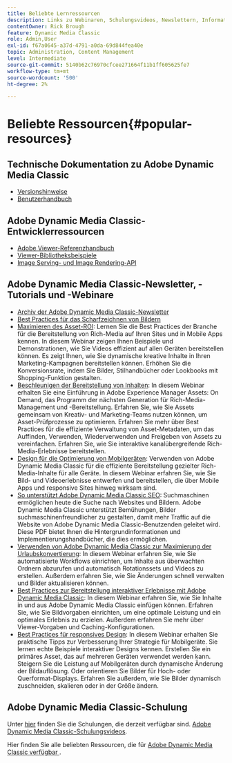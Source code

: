 ```yaml
---
title: Beliebte Lernressourcen
description: Links zu Webinaren, Schulungsvideos, Newslettern, Informationen zu Best Practices und Entwicklerressourcen für Adobe Dynamic Media Classic.
contentOwner: Rick Brough
feature: Dynamic Media Classic
role: Admin,User
exl-id: f67a0645-a37d-4791-a0da-69d844fea40e
topic: Administration, Content Management
level: Intermediate
source-git-commit: 5140b62c76970cfcee271664f11b1ff605625fe7
workflow-type: tm+mt
source-wordcount: '500'
ht-degree: 2%

---
```


# Beliebte Ressourcen{#popular-resources}

## Technische Dokumentation zu Adobe Dynamic Media Classic

* [Versionshinweise](https://experienceleague.adobe.com/de/docs/dynamic-media-developer-resources/release-notes/s7rn2017)
* [Benutzerhandbuch](introduction.md)

## Adobe Dynamic Media Classic-Entwicklerressourcen

* [Adobe Viewer-Referenzhandbuch](https://experienceleague.adobe.com/de/docs/dynamic-media-developer-resources)
* [Viewer-Bibliotheksbeispiele](https://landing.adobe.com/en/na/dynamic-media/ctir-2755/live-demos.html)
* [Image Serving- und Image Rendering-API](https://experienceleague.adobe.com/de/docs/dynamic-media-developer-resources)

## Adobe Dynamic Media Classic-Newsletter, -Tutorials und -Webinare

* [Archiv der Adobe Dynamic Media Classic-Newsletter](/help/using/dynamic-media-newsletter.md)
* [Best Practices für das Scharfzeichnen von Bildern](/help/using/assets/s7_sharpening_images.pdf)
* [Maximieren des Asset-ROI](https://adobecustomersuccess.adobeconnect.com/p5ar3hfrrec/?launcher=false&fcsContent=true&pbMode=normal&proto=true): Lernen Sie die Best Practices der Branche für die Bereitstellung von Rich-Media auf Ihren Sites und in Mobile Apps kennen. In diesem Webinar zeigen Ihnen Beispiele und Demonstrationen, wie Sie Videos effizient auf allen Geräten bereitstellen können. Es zeigt Ihnen, wie Sie dynamische kreative Inhalte in Ihren Marketing-Kampagnen bereitstellen können. Erhöhen Sie die Konversionsrate, indem Sie Bilder, Stilhandbücher oder Lookbooks mit Shopping-Funktion gestalten.
* [Beschleunigen der Bereitstellung von Inhalten](https://adobecustomersuccess.adobeconnect.com/p88ducm9pqv/): In diesem Webinar erhalten Sie eine Einführung in Adobe Experience Manager Assets: On Demand, das Programm der nächsten Generation für Rich-Media-Management und -Bereitstellung. Erfahren Sie, wie Sie Assets gemeinsam von Kreativ- und Marketing-Teams nutzen können, um Asset-Prüfprozesse zu optimieren. Erfahren Sie mehr über Best Practices für die effiziente Verwaltung von Asset-Metadaten, um das Auffinden, Verwenden, Wiederverwenden und Freigeben von Assets zu vereinfachen. Erfahren Sie, wie Sie interaktive kanalübergreifende Rich-Media-Erlebnisse bereitstellen.
* [Design für die Optimierung von Mobilgeräten](https://adobecustomersuccess.adobeconnect.com/p6oqd3wydif/?launcher=false&fcsContent=true&pbMode=normal&proto=true): Verwenden von Adobe Dynamic Media Classic für die effiziente Bereitstellung gezielter Rich-Media-Inhalte für alle Geräte. In diesem Webinar erfahren Sie, wie Sie Bild- und Videoerlebnisse entwerfen und bereitstellen, die über Mobile Apps und responsive Sites hinweg wirksam sind.
* [So unterstützt Adobe Dynamic Media Classic SEO](/help/using/assets/s7_seo.pdf): Suchmaschinen ermöglichen heute die Suche nach Websites und Bildern. Adobe Dynamic Media Classic unterstützt Bemühungen, Bilder suchmaschinenfreundlicher zu gestalten, damit mehr Traffic auf die Website von Adobe Dynamic Media Classic-Benutzenden geleitet wird. Diese PDF bietet Ihnen die Hintergrundinformationen und Implementierungshandbücher, die dies ermöglichen.
* [Verwenden von Adobe Dynamic Media Classic zur Maximierung der Urlaubskonvertierung](https://adobecustomersuccess.adobeconnect.com/p32n1yr85c9/?proto=true): In diesem Webinar erfahren Sie, wie Sie automatisierte Workflows einrichten, um Inhalte aus überwachten Ordnern abzurufen und automatisch Rotationssets und Videos zu erstellen. Außerdem erfahren Sie, wie Sie Änderungen schnell verwalten und Bilder aktualisieren können.
* [Best Practices zur Bereitstellung interaktiver Erlebnisse mit Adobe Dynamic Media Classic](https://seminars.adobeconnect.com/p7wb8ej3u6d/): In diesem Webinar erfahren Sie, wie Sie Inhalte in und aus Adobe Dynamic Media Classic einfügen können. Erfahren Sie, wie Sie Bildvorgaben einrichten, um eine optimale Leistung und ein optimales Erlebnis zu erzielen. Außerdem erfahren Sie mehr über Viewer-Vorgaben und Caching-Konfigurationen.
* [Best Practices für responsives Design](https://offers.adobe.com/en/na/marketing/landings/_40458_responsive_design_live_on_demand_webinar.html): In diesem Webinar erhalten Sie praktische Tipps zur Verbesserung Ihrer Strategie für Mobilgeräte. Sie lernen echte Beispiele interaktiver Designs kennen. Erstellen Sie ein primäres Asset, das auf mehreren Geräten verwendet werden kann. Steigern Sie die Leistung auf Mobilgeräten durch dynamische Änderung der Bildauflösung. Oder orientieren Sie Bilder für Hoch- oder Querformat-Displays. Erfahren Sie außerdem, wie Sie Bilder dynamisch zuschneiden, skalieren oder in der Größe ändern.

## Adobe Dynamic Media Classic-Schulung

Unter [hier](https://training.adobe.com/training/courses.html#product=adobe-scene7) finden Sie die Schulungen, die derzeit verfügbar sind.
[Adobe Dynamic Media Classic-Schulungsvideos](https://experienceleague.adobe.com/de/docs/dynamic-media-classic/using/intro/training-videos#intro).

Hier finden Sie alle beliebten Ressourcen, die für [Adobe Dynamic Media Classic verfügbar ](home.md).

